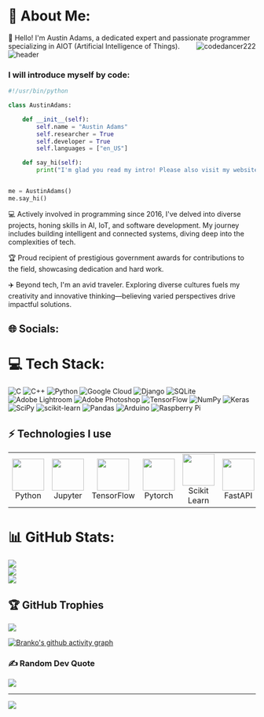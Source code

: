# 💫 About Me:
👋 Hello! I'm Austin Adams, a dedicated expert and passionate programmer specializing in AIOT (Artificial Intelligence of Things). 
<img align="right" src="https://komarev.com/ghpvc/?username=codedancer222&color=green" alt="codedancer222"/> 
![header](https://user-images.githubusercontent.com/48083659/134559264-9be6cca8-67d5-4cc4-8357-6712b97cfacb.jpg)
### I will introduce myself by code:

```python
#!/usr/bin/python

class AustinAdams:

    def __init__(self):
        self.name = "Austin Adams"
        self.researcher = True
        self.developer = True
        self.languages = ["en_US"]

    def say_hi(self):
        print("I'm glad you read my intro! Please also visit my website AustinAdams.com")


me = AustinAdams()
me.say_hi()
```

💻 Actively involved in programming since 2016, I've delved into diverse projects, honing skills in AI, IoT, and software development. My journey includes building intelligent and connected systems, diving deep into the complexities of tech.

🏆 Proud recipient of prestigious government awards for contributions to the field, showcasing dedication and hard work.

✈️ Beyond tech, I'm an avid traveler. Exploring diverse cultures fuels my creativity and innovative thinking—believing varied perspectives drive impactful solutions.


## 🌐 Socials:

# 💻 Tech Stack:
![C](https://img.shields.io/badge/c-%2300599C.svg?style=for-the-badge&logo=c&logoColor=white) ![C++](https://img.shields.io/badge/c++-%2300599C.svg?style=for-the-badge&logo=c%2B%2B&logoColor=white) ![Python](https://img.shields.io/badge/python-3670A0?style=for-the-badge&logo=python&logoColor=ffdd54) ![Google Cloud](https://img.shields.io/badge/Google%20Cloud-%234285F4.svg?style=for-the-badge&logo=google-cloud&logoColor=white) ![Django](https://img.shields.io/badge/django-%23092E20.svg?style=for-the-badge&logo=django&logoColor=white) ![SQLite](https://img.shields.io/badge/sqlite-%2307405e.svg?style=for-the-badge&logo=sqlite&logoColor=white) ![Adobe Lightroom](https://img.shields.io/badge/Adobe%20Lightroom-31A8FF.svg?style=for-the-badge&logo=Adobe%20Lightroom&logoColor=white) ![Adobe Photoshop](https://img.shields.io/badge/adobephotoshop-%2331A8FF.svg?style=for-the-badge&logo=adobephotoshop&logoColor=white) ![TensorFlow](https://img.shields.io/badge/TensorFlow-%23FF6F00.svg?style=for-the-badge&logo=TensorFlow&logoColor=white) ![NumPy](https://img.shields.io/badge/numpy-%23013243.svg?style=for-the-badge&logo=numpy&logoColor=white) ![Keras](https://img.shields.io/badge/Keras-%23D00000.svg?style=for-the-badge&logo=Keras&logoColor=white) ![SciPy](https://img.shields.io/badge/SciPy-%230C55A5.svg?style=for-the-badge&logo=scipy&logoColor=%white) ![scikit-learn](https://img.shields.io/badge/scikit--learn-%23F7931E.svg?style=for-the-badge&logo=scikit-learn&logoColor=white) ![Pandas](https://img.shields.io/badge/pandas-%23150458.svg?style=for-the-badge&logo=pandas&logoColor=white) ![Arduino](https://img.shields.io/badge/-Arduino-00979D?style=for-the-badge&logo=Arduino&logoColor=white) ![Raspberry Pi](https://img.shields.io/badge/-RaspberryPi-C51A4A?style=for-the-badge&logo=Raspberry-Pi)

## ⚡ Technologies I use 

<div align="center">
<table align="center">
    <tr>
        <td align="center" width="140" height="112.43">
            <img src="./assets/icons/python.jpeg" width="65px"/>
            <br /> Python
        </td>
        <td align="center" width="140" height="112.43">
            <img src="./assets/icons/jupyter.png" width="65px"/>
            <br /> Jupyter
        </td>
        <td align="center" width="140" height="112.43">
            <img src="./assets/icons/tensorflow.png" width="65px"/>
            <br /> TensorFlow
        </td>
        <td align="center" width="140" height="112.43">
            <img src="./assets/icons/pytorch.png" width="65px"/>
            <br /> Pytorch
        </td>
        <td align="center" width="140" height="112.43">
            <img src="./assets/icons/scikitlearn.png" width="65px"/>
            <br /> Scikit Learn
        </td>
        <td align="center" width="140" height="112.43">
            <img src="./assets/icons/fastapi.png" width="65px"/>
            <br /> FastAPI
        </td>
        <td align="center" width="140" height="112.43">
            <img src="./assets/icons/docker.png" width="65px"/>
            <br /> Docker
        </td>
    </tr>
</table>
</div>

# 📊 GitHub Stats:
![](https://github-readme-stats.vercel.app/api?username=codedancer222&theme=merko&hide_border=false&include_all_commits=false&count_private=false)<br/>
![](https://github-readme-streak-stats.herokuapp.com/?user=codedancer222&theme=merko&hide_border=false)<br/>
![](https://github-readme-stats.vercel.app/api/top-langs/?username=codedancer222&theme=merko&hide_border=false&include_all_commits=false&count_private=false&layout=compact)

## 🏆 GitHub Trophies
![](https://github-profile-trophy.vercel.app/?username=codedancer222&theme=radical&no-frame=false&no-bg=false&margin-w=4)

[![Branko's github activity graph](https://github-readme-activity-graph.vercel.app/graph?username=codedancer222&bg_color=ffffff&color=ff047d&line=9e4c98&point=403d3d&area=true&hide_border=true)](https://github.com/codedancer222/github-readme-activity-graph)

### ✍️ Random Dev Quote
![](https://quotes-github-readme.vercel.app/api?type=horizontal&theme=merko)


---
[![](https://visitcount.itsvg.in/api?id=codedancer222&icon=5&color=3)](https://visitcount.itsvg.in)
